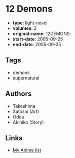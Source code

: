 # 12 Demons

-   **type**: light-novel
-   **volumes**: 2
-   **original-name**: 12DEMONS
-   **start-date**: 2005-09-25
-   **end-date**: 2005-09-25

## Tags

-   demons
-   supernatural

## Authors

-   Takeshima
-   Satoshi (Art)
-   Odou
-   Akihiko (Story)

## Links

-   [My Anime list](https://myanimelist.net/manga/88612/12_Demons)
